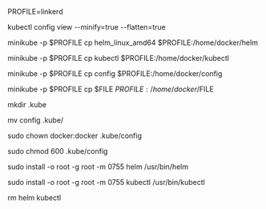 
PROFILE=linkerd

kubectl config view --minify=true --flatten=true 

minikube -p $PROFILE cp helm_linux_amd64 $PROFILE:/home/docker/helm

minikube -p $PROFILE cp kubectl $PROFILE:/home/docker/kubectl

minikube -p $PROFILE cp config $PROFILE:/home/docker/config

minikube -p $PROFILE cp $FILE  $PROFILE:/home/docker/$FILE

mkdir .kube

mv config .kube/

sudo chown docker:docker .kube/config

sudo chmod 600 .kube/config


sudo install -o root -g root -m 0755 helm /usr/bin/helm

sudo install -o root -g root -m 0755 kubectl /usr/bin/kubectl

rm  helm kubectl







